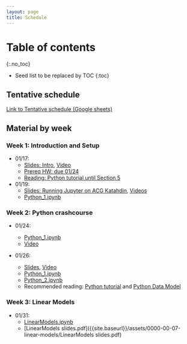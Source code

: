```yaml
---
layout: page
title: Schedule
---
```

# Table of contents
{:.no_toc}

* Seed list to be replaced by TOC
{:toc}

## Tentative schedule

[Link to Tentative schedule (Google sheets)](https://docs.google.com/spreadsheets/d/e/2PACX-1vQcpFgDuMa7kU-KxnyL38CPZGevyYSQtzbAN-nFSseT2CuskkHi7ffnf7rCF25STjucfxUz6P6cXqaO/pubhtml)

## Material by week

### Week 1: Introduction and Setup


* 01/17:  
    + [Slides: Intro]({{site.baseurl}}/posts/0000-00-03-intro), [Video]({{site.baseurl}}/posts/2023-01-17-video)
    + [Prereq HW: due 01/24]({{site.baseurl}}/posts/0000-00-02-prereq-hw)
    + [Reading: Python tutorial until Section 5](https://docs.python.org/3/tutorial/index.html)
* 01/19: 
    + [Slides: Running Jupyter on ACG Katahdin]({{site.baseurl}}/posts/0000-00-05-acg-jupyter),  [Videos]({{site.baseurl}}/posts/2023-01-19-acg-jupyter-video)
    + [Python_1.ipynb](https://colab.research.google.com/github/wecacuee/ECE490-Neural-Networks/blob/master/notebooks/01-py-intro/Python_1.ipynb)

### Week 2: Python crashcourse

* 01/24:
    + [Python_1.ipynb]({{site.baseurl}}/notebooks/01-py-intro/Python_1.ipynb)  
    + [Video]({{site.baseurl}}/posts/2023-01-24-python-1-video)
    
* 01/26:
    + [Slides]({{site.baseurl}}/notebooks/01-py-intro/2023-01-26-python-1-slides.html), [Video]({{site.baseurl}}/posts/2023-01-26-python-1-video)
    + [Python_1.ipynb]({{site.baseurl}}/notebooks/01-py-intro/Python_1.ipynb)
    + [Python_2.ipynb]({{site.baseurl}}/notebooks/01-py-intro/Python_2.ipynb)
    + Recommended reading: [Python tutorial](https://docs.python.org/3/tutorial/modules.html) and [Python Data Model](https://docs.python.org/3/reference/datamodel.html)
    
### Week 3: Linear Models

* 01/31:
    + [LinearModels.ipynb]({{site.baseurl}}/notebooks/02-linear-models/LinearModels.ipynb)
    + [LinearModels slides.pdf]({{site.baseurl}}/assets/0000-00-07-linear-models/LinearModels slides.pdf)
 
<!-- 
## Homework 0

* [{{site.baseurl}}/assets/0000-00-02-prereq-hw/hw0.pdf]()

## Python programming
*  Python: Object oriented programming
*  Python: Functional programming
*  Python: Operator overloading

## Linear algebra review
* Matrix calculus

## Autograd
* Operator overloading and differentiable programming
* Forward differentiation
* Backward differentitation

## Linear models 
* Decision Theory
* Convex optimization

* Perceptron algorithm
* Range and nullspace

* Eigen values and vectors
* PCA (Principal component analysis)
* Least square estimation
* Handling large number of classes

# Probability
* Expectation and Variance
* Transformation of Random variables
* Gaussian distribution and its properties
* Bayesian Classifier
* No free lunch theorem

## Deep Models
* Activation functions
* Vanishing and exploding gradients
* Batch normalization and Dropout
* Artificial Neural networks vs Biological
* Classification using deep models
-->

